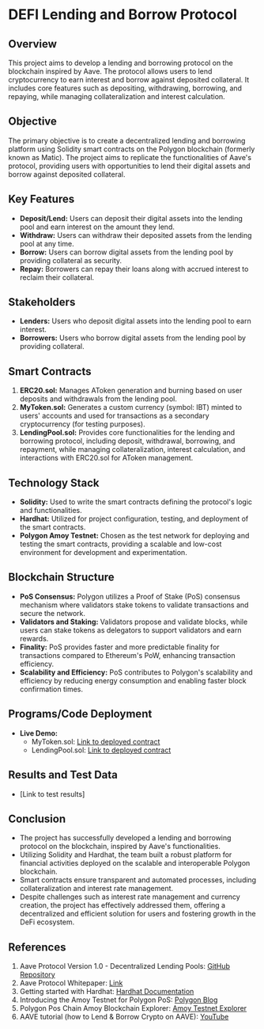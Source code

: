 # DEFI Lending and Borrow Protocol

## Overview
This project aims to develop a lending and borrowing protocol on the blockchain inspired by Aave. The protocol allows users to lend cryptocurrency to earn interest and borrow against deposited collateral. It includes core features such as depositing, withdrawing, borrowing, and repaying, while managing collateralization and interest calculation.

## Objective
The primary objective is to create a decentralized lending and borrowing platform using Solidity smart contracts on the Polygon blockchain (formerly known as Matic). The project aims to replicate the functionalities of Aave's protocol, providing users with opportunities to lend their digital assets and borrow against deposited collateral.

## Key Features
- **Deposit/Lend:** Users can deposit their digital assets into the lending pool and earn interest on the amount they lend.
- **Withdraw:** Users can withdraw their deposited assets from the lending pool at any time.
- **Borrow:** Users can borrow digital assets from the lending pool by providing collateral as security.
- **Repay:** Borrowers can repay their loans along with accrued interest to reclaim their collateral.

## Stakeholders
- **Lenders:** Users who deposit digital assets into the lending pool to earn interest.
- **Borrowers:** Users who borrow digital assets from the lending pool by providing collateral.

## Smart Contracts
1. **ERC20.sol:** Manages AToken generation and burning based on user deposits and withdrawals from the lending pool.
2. **MyToken.sol:** Generates a custom currency (symbol: IBT) minted to users' accounts and used for transactions as a secondary cryptocurrency (for testing purposes).
3. **LendingPool.sol:** Provides core functionalities for the lending and borrowing protocol, including deposit, withdrawal, borrowing, and repayment, while managing collateralization, interest calculation, and interactions with ERC20.sol for AToken management.

## Technology Stack
- **Solidity:** Used to write the smart contracts defining the protocol's logic and functionalities.
- **Hardhat:** Utilized for project configuration, testing, and deployment of the smart contracts.
- **Polygon Amoy Testnet:** Chosen as the test network for deploying and testing the smart contracts, providing a scalable and low-cost environment for development and experimentation.

## Blockchain Structure
- **PoS Consensus:** Polygon utilizes a Proof of Stake (PoS) consensus mechanism where validators stake tokens to validate transactions and secure the network.
- **Validators and Staking:** Validators propose and validate blocks, while users can stake tokens as delegators to support validators and earn rewards.
- **Finality:** PoS provides faster and more predictable finality for transactions compared to Ethereum's PoW, enhancing transaction efficiency.
- **Scalability and Efficiency:** PoS contributes to Polygon's scalability and efficiency by reducing energy consumption and enabling faster block confirmation times.

## Programs/Code Deployment
- **Live Demo:**
    - MyToken.sol: [Link to deployed contract](https://amoy.polygonscan.com/address/0xB2def282Dd54101639D1e940eBd47D2F87dc8830)
    - LendingPool.sol: [Link to deployed contract](https://amoy.polygonscan.com/address/0xf2389E52327AdD85650C3A8DD1739822690BfC80)

## Results and Test Data
- [Link to test results]

## Conclusion
- The project has successfully developed a lending and borrowing protocol on the blockchain, inspired by Aave's functionalities.
- Utilizing Solidity and Hardhat, the team built a robust platform for financial activities deployed on the scalable and interoperable Polygon blockchain.
- Smart contracts ensure transparent and automated processes, including collateralization and interest rate management.
- Despite challenges such as interest rate management and currency creation, the project has effectively addressed them, offering a decentralized and efficient solution for users and fostering growth in the DeFi ecosystem.

## References
1. Aave Protocol Version 1.0 - Decentralized Lending Pools: [GitHub Repository](https://github.com/aave/aave-protocol)
2. Aave Protocol Whitepaper: [Link](https://github.com/aave/aave-protocol/blob/master/docs/Aave_Protocol_Whitepaper_v1_0.pdf)
3. Getting started with Hardhat: [Hardhat Documentation](https://hardhat.org/hardhat-runner/docs/getting-started#quick-start)
4. Introducing the Amoy Testnet for Polygon PoS: [Polygon Blog](https://polygon.technology/blog/introducing-the-amoy-testnet-for-polygon-pos)
5. Polygon Pos Chain Amoy Blockchain Explorer: [Amoy Testnet Explorer](https://amoy.polygonscan.com/)
6. AAVE tutorial (how to Lend & Borrow Crypto on AAVE): [YouTube](https://www.youtube.com/watch?v=2DfZXOijqcw)
